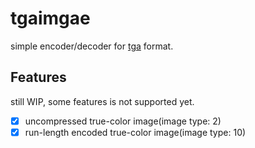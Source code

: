 # tgaimgae

simple encoder/decoder for [tga](https://en.wikipedia.org/wiki/Truevision_TGA) format.

## Features

still WIP, some features is not supported yet.

- [x] uncompressed true-color image(image type: 2)
- [x] run-length encoded true-color image(image type: 10)
